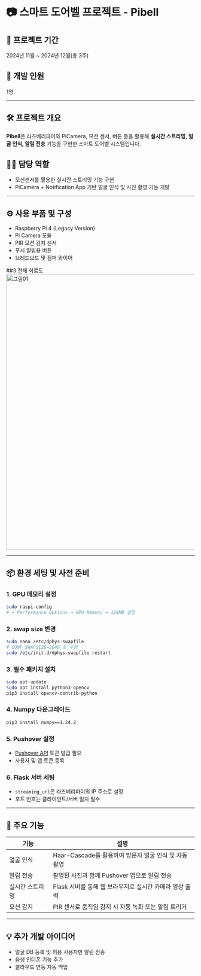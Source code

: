 
# 📷 스마트 도어벨 프로젝트 - **Pibell**

## 📅 프로젝트 기간
2024년 11월 ~ 2024년 12월(총 3주)

## 📅 개발 인원 
1명

---

## 🛠 프로젝트 개요
**Pibell**은 라즈베리파이와 PiCamera, 모션 센서, 버튼 등을 활용해 **실시간 스트리밍, 얼굴 인식, 알림 전송** 기능을 구현한 스마트 도어벨 시스템입니다.

## 🙋‍♂️ 담당 역할
- 모션센서를 활용한 실시간 스트리밍 기능 구현
- PiCamera + Notification App 기반 얼굴 인식 및 사진 촬영 기능 개발

---

## ⚙ 사용 부품 및 구성
- Raspberry Pi 4 (Legacy Version)
- Pi Camera 모듈
- PIR 모션 감지 센서
- 푸시 알림용 버튼
- 브레드보드 및 점퍼 와이어

##3 전체 회로도
<img width="833" height="738" alt="그림01" src="https://github.com/user-attachments/assets/8c7e5d2f-b68a-40df-b393-6e6c8de8c9cd" />

---


## 📦 환경 세팅 및 사전 준비

### 1. GPU 메모리 설정
```bash
sudo raspi-config
# → Performance Options → GPU Memory → 128MB 설정
```

### 2. swap size 변경
```bash
sudo nano /etc/dphys-swapfile
# CONF_SWAPSIZE=2048 로 수정
sudo /etc/init.d/dphys-swapfile restart
```

### 3. 필수 패키지 설치
```bash
sudo apt update
sudo apt install python3-opencv
pip3 install opencv-contrib-python
```

### 4. Numpy 다운그레이드
```bash
pip3 install numpy==1.24.2
```

### 5. Pushover 설정
- [Pushover API](https://pushover.net/) 토큰 발급 필요
- 사용자 및 앱 토큰 등록

### 6. Flask 서버 세팅
- `streaming_url`은 라즈베리파이의 IP 주소로 설정
- 포트 번호는 클라이언트/서버 일치 필수

---

## 🔑 주요 기능

| 기능 | 설명 |
|------|------|
| 얼굴 인식 | Haar-Cascade를 활용하여 방문자 얼굴 인식 및 자동 촬영 |
| 알림 전송 | 촬영된 사진과 함께 Pushover 앱으로 알림 전송 |
| 실시간 스트리밍 | Flask 서버를 통해 웹 브라우저로 실시간 카메라 영상 출력 |
| 모션 감지 | PIR 센서로 움직임 감지 시 자동 녹화 또는 알림 트리거 |

---

## 💡 추가 개발 아이디어
- 얼굴 DB 등록 및 허용 사용자만 알림 전송
- 음성 인터폰 기능 추가
- 클라우드 연동 자동 백업
